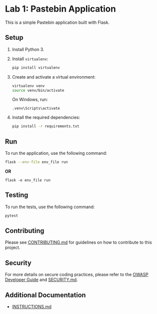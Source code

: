 # Lab 1: Pastebin Application

This is a simple Pastebin application built with Flask.

## Setup

1. Install Python 3.
2. Install `virtualenv`:
    ```sh
    pip install virtualenv
    ```
3. Create and activate a virtual environment:
    ```sh
    virtualenv venv
    source venv/bin/activate
    ```

    On Windows, run:

    ```
    .venv\Scripts\activate
    ```

4. Install the required dependencies:
    ```sh
    pip install -r requirements.txt
    ```

## Run

To run the application, use the following command:
```sh
flask --env-file env_file run
```
**OR**

```
flask -e env_file run
```
## Testing

To run the tests, use the following command:
```sh
pytest
```

## Contributing

Please see [CONTRIBUTING.md](CONTRIBUTING.md) for guidelines on how to contribute to this project.

## Security

For more details on secure coding practices, please refer to the [OWASP Developer Guide](https://owasp.org/www-project-top-ten/) and [SECURITY.md](SECURITY.md).

## Additional Documentation

- [INSTRUCTIONS.md](INSTRUCTIONS.md)
